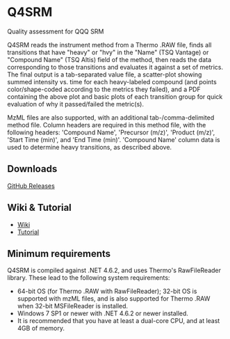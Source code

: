 # Q4SRM
Quality assessment for QQQ SRM

Q4SRM reads the instrument method from a Thermo .RAW file, finds all transitions that have "heavy" or "hvy" in the "Name" (TSQ Vantage) or "Compound Name" (TSQ Altis) field of the method, then reads the data corresponding to those transitions and evaluates it against a set of metrics. The final output is a tab-separated value file, a scatter-plot showing summed intensity vs. time for each heavy-labeled compound (and points color/shape-coded according to the metrics they failed), and a PDF containing the above plot and basic plots of each transition group for quick evaluation of why it passed/failed the metric(s).

MzML files are also supported, with an additional tab-/comma-delimited method file. Column headers are required in this method file, with the following headers: 'Compound Name', 'Precursor (m/z)', 'Product (m/z)', 'Start Time (min)', and 'End Time (min)'. 'Compound Name' column data is used to determine heavy transitions, as described above.

## Downloads
[GitHub Releases](https://github.com/PNNL-Comp-Mass-Spec/Q4SRM/releases)

## Wiki & Tutorial
* [Wiki](https://github.com/PNNL-Comp-Mass-Spec/Q4SRM/wiki)
* [Tutorial](https://github.com/PNNL-Comp-Mass-Spec/Q4SRM/wiki/Tutorial)

## Minimum requirements
Q4SRM is compiled against .NET 4.6.2, and uses Thermo's RawFileReader library. These lead to the following system requirements:
* 64-bit OS (for Thermo .RAW with RawFileReader); 32-bit OS is supported with mzML files, and is also supported for Thermo .RAW when 32-bit MSFileReader is installed.
* Windows 7 SP1 or newer with .NET 4.6.2 or newer installed.
* It is recommended that you have at least a dual-core CPU, and at least 4GB of memory.
